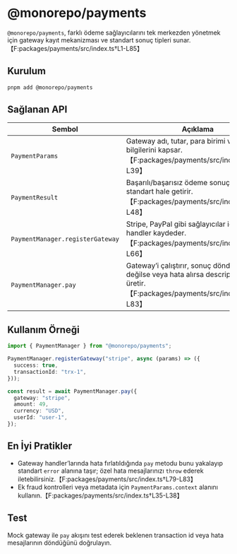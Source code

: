 # @monorepo/payments

`@monorepo/payments`, farklı ödeme sağlayıcılarını tek merkezden yönetmek için gateway kayıt mekanizması ve standart sonuç tipleri sunar.【F:packages/payments/src/index.ts†L1-L85】

## Kurulum

```bash
pnpm add @monorepo/payments
```

## Sağlanan API

| Sembol | Açıklama |
| --- | --- |
| `PaymentParams` | Gateway adı, tutar, para birimi ve kullanıcı bilgilerini kapsar.【F:packages/payments/src/index.ts†L25-L39】 |
| `PaymentResult` | Başarılı/başarısız ödeme sonuçlarını standart hale getirir.【F:packages/payments/src/index.ts†L41-L48】 |
| `PaymentManager.registerGateway` | Stripe, PayPal gibi sağlayıcılar için async handler kaydeder.【F:packages/payments/src/index.ts†L53-L66】 |
| `PaymentManager.pay` | Gateway’i çalıştırır, sonuç döndürür, kayıtlı değilse veya hata alırsa descriptive error üretir.【F:packages/payments/src/index.ts†L68-L83】 |

## Kullanım Örneği

```ts
import { PaymentManager } from "@monorepo/payments";

PaymentManager.registerGateway("stripe", async (params) => ({
  success: true,
  transactionId: "trx-1",
}));

const result = await PaymentManager.pay({
  gateway: "stripe",
  amount: 49,
  currency: "USD",
  userId: "user-1",
});
```

## En İyi Pratikler

- Gateway handler’larında hata fırlatıldığında `pay` metodu bunu yakalayıp standart `error` alanına taşır; özel hata mesajlarınızı `throw` ederek iletebilirsiniz.【F:packages/payments/src/index.ts†L79-L83】
- Ek fraud kontrolleri veya metadata için `PaymentParams.context` alanını kullanın.【F:packages/payments/src/index.ts†L35-L38】

## Test

Mock gateway ile `pay` akışını test ederek beklenen transaction id veya hata mesajlarının döndüğünü doğrulayın.
